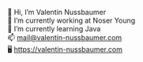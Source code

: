 👋 Hi, I’m Valentin Nussbaumer <br>
🔭 I’m currently working at Noser Young <br>
🌱 I’m currently learning Java<br>
📫 mail@valentin-nussbaumer.com <br>
🖥 https://valentin-nussbaumer.com <br>
